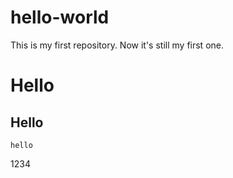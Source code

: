 # hello-world
This is my first repository.
Now it's still my first one.
# Hello
## Hello
`hello`

1234